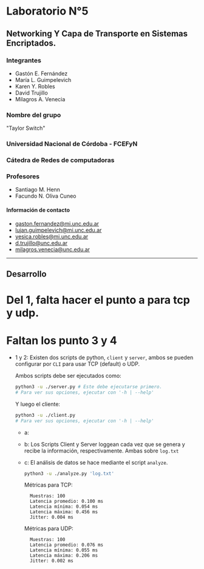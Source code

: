 # Laboratorio N°5
## Networking Y Capa de Transporte en Sistemas Encriptados.

### Integrantes

- Gastón E. Fernández
- María L. Guimpelevich
- Karen Y. Robles
- David Trujillo
- Milagros A. Venecia

### Nombre del grupo

 "Taylor Switch"

### Universidad Nacional de Córdoba - FCEFyN

### Cátedra de Redes de computadoras

### Profesores

- Santiago M. Henn
- Facundo N. Oliva Cuneo

#### Información de contacto

- gaston.fernandez@mi.unc.edu.ar
- lujan.guimpelevich@mi.unc.edu.ar
- yesica.robles@mi.unc.edu.ar
- d.trujillo@unc.edu.ar
- milagros.venecia@unc.edu.ar

---

## Desarrollo

# Del 1, falta hacer el punto a para tcp y udp.
# Faltan los punto 3 y 4

- 1 y 2: Existen dos scripts de python, `client` y `server`, ambos se pueden configurar por `CLI` para usar TCP (default) o UDP.

    Ambos scripts debe ser ejecutados como:
    
    ```bash
    python3 -u ./server.py # Este debe ejecutarse primero. 
    # Para ver sus opciones, ejecutar con '-h | --help'
    ```
    
    Y luego el cliente:
    
    ```bash
    python3 -u ./client.py
    # Para ver sus opciones, ejecutar con '-h | --help'
    ```

    - a: 
    - b: Los Scripts Client y Server loggean cada vez que se genera y recibe la información, respectivamente. Ambas sobre `log.txt`
    - c: El análisis de datos se hace mediante el script `analyze`.

        ```bash
        python3 -u ./analyze.py 'log.txt'
        ```

        Métricas para TCP: 
            
            Muestras: 100
            Latencia promedio: 0.100 ms
            Latencia mínima: 0.054 ms
            Latencia máxima: 0.456 ms
            Jitter: 0.004 ms

        Métricas para UDP:
            
            Muestras: 100
            Latencia promedio: 0.076 ms
            Latencia mínima: 0.055 ms
            Latencia máxima: 0.206 ms
            Jitter: 0.002 ms
